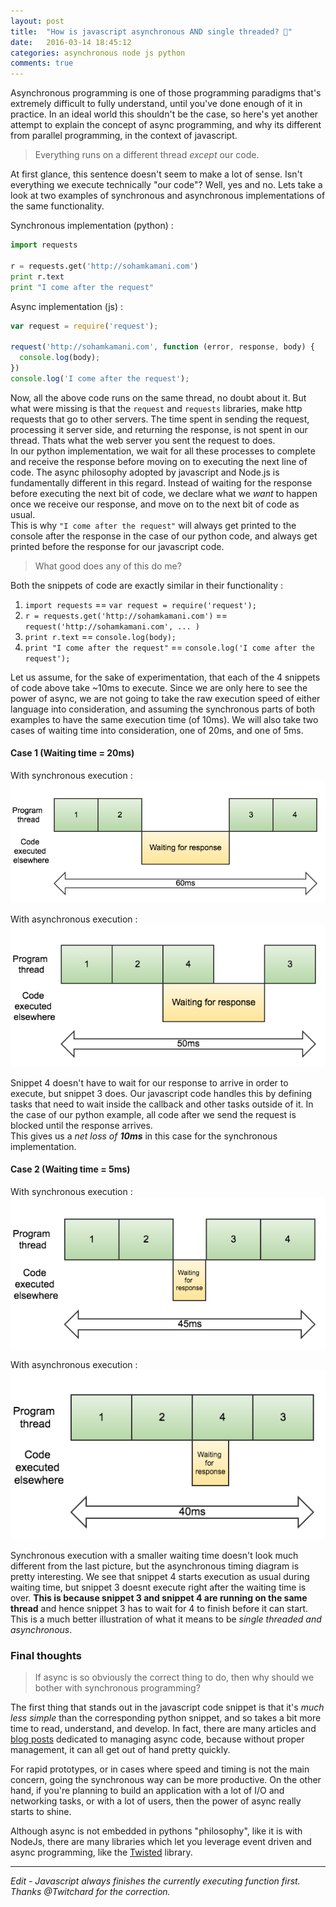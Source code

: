```yaml
---
layout: post
title:  "How is javascript asynchronous AND single threaded? 💫"
date:   2016-03-14 18:45:12
categories: asynchronous node js python
comments: true
---
```


Asynchronous programming is one of those programming paradigms that's extremely difficult to fully understand, until you've done enough of it in practice. In an ideal world this shouldn't be the case, so here's yet another attempt to explain the concept of async programming, and why its different from parallel programming, in the context of javascript.

>Everything runs on a different thread *except* our code.

At first glance, this sentence doesn't seem to make a lot of sense. Isn't everything we execute technically "our code"? Well, yes and no. Lets take a look at two examples of synchronous and asynchronous implementations of the same functionality.
<!-- more -->
Synchronous implementation (python) :

```python
import requests

r = requests.get('http://sohamkamani.com')
print r.text
print "I come after the request"
```

Async implementation (js) :

```js
var request = require('request');

request('http://sohamkamani.com', function (error, response, body) {
  console.log(body);
})
console.log('I come after the request');
```

Now, all the above code runs on the same thread, no doubt about it. But what were missing is that the `request` and `requests` libraries, make http requests that go to other servers. The time spent in sending the request, processing it server side, and returning the response, is not spent in our thread. Thats what the web server you sent the request to does.  
In our python implementation, we wait for all these processes to complete and receive the response before moving on to executing the next line of code. The async philosophy adopted by javascript and Node.js is fundamentally different in this regard. Instead of waiting for the response before executing the next bit of code, we declare what we *want* to happen once we receive our response, and move on to the next bit of code as usual.  
This is why `"I come after the request"` will always get printed to the console after the response in the case of our python code, and  always get printed before the response for our javascript code.

>What good does any of this do me?

Both the snippets of code are exactly similar in their functionality :

1. `import requests` == `var request = require('request');`
1. `r = requests.get('http://sohamkamani.com')` == `request('http://sohamkamani.com', ... )`
1. `print r.text` == `console.log(body);`
1. `print "I come after the request"` == `console.log('I come after the request');`

Let us assume, for the sake of experimentation, that each of the 4 snippets of code above take ~10ms to execute. Since we are only here to see the power of async, we are not going to take the raw execution speed of either language into consideration, and assuming the synchronous parts of both examples to have the same execution time (of 10ms). We will also take two cases of waiting time into consideration, one of 20ms, and one of 5ms.

#### Case 1 (Waiting time = 20ms)

With synchronous execution :  
![Sync 20ms](/assets/images/posts/understanding-async-js/sync.png)

With asynchronous execution :  
![Async 20](/assets/images/posts/understanding-async-js/async.png)

Snippet 4 doesn't have to wait for our response to arrive in order to execute, but snippet 3 does. Our javascript code handles this by defining tasks that need to wait inside the callback and other tasks outside of it. In the case of our python example, all code after we send the request is blocked until the response arrives.  
This gives us a *net loss of **10ms*** in this case for the synchronous implementation.

#### Case 2 (Waiting time = 5ms)

With synchronous execution :  
![Sync 20ms](/assets/images/posts/understanding-async-js/sync-less.png)

With asynchronous execution :  
![Async 20](/assets/images/posts/understanding-async-js/async-less.png)

Synchronous execution with a smaller waiting time doesn't look much different from the last picture, but the asynchronous timing diagram is pretty interesting. We see that snippet 4 starts execution as usual during waiting time, but snippet 3 doesnt execute right after the waiting time is over. **This is because snippet 3 and snippet 4 are running on the same thread** and hence snippet 3 has to wait for 4 to finish before it can start. This is a much better illustration of what it means to be *single threaded and asynchronous*.

### Final thoughts

>If async is so obviously the correct thing to do, then why should we bother with synchronous programming?

The first thing that stands out in the javascript code snippet is that it's *much less simple* than the corresponding python snippet, and so takes a bit more time to read, understand, and develop. In fact, there are many articles and [blog posts](/blog/2015/08/22/understand_node_without_losing_your_mind/) dedicated to managing async code, because without proper management, it can all get out of hand pretty quickly.

For rapid prototypes, or in cases where speed and timing is not the main concern, going the synchronous way can be more productive. On the other hand, if you're planning to build an application with a lot of I/O and networking tasks, or with a lot of users, then the power of async really starts to shine.

Although async is not embedded in pythons "philosophy", like it is with NodeJs, there are many libraries which let you leverage event driven and async programming, like the [Twisted](https://twistedmatrix.com/trac/) library.

---

*Edit - Javascript always finishes the currently executing function first. Thanks @Twitchard for the correction.*
